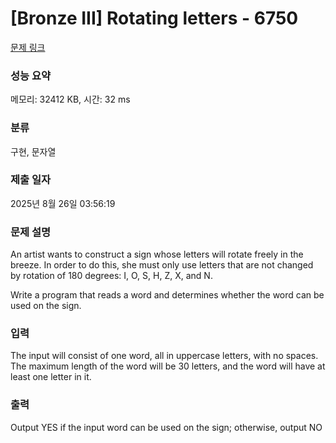 # [Bronze III] Rotating letters - 6750 

[문제 링크](https://www.acmicpc.net/problem/6750) 

### 성능 요약

메모리: 32412 KB, 시간: 32 ms

### 분류

구현, 문자열

### 제출 일자

2025년 8월 26일 03:56:19

### 문제 설명

<p>An artist wants to construct a sign whose letters will rotate freely in the breeze. In order to do this, she must only use letters that are not changed by rotation of 180 degrees: I, O, S, H, Z, X, and N.</p>

<p>Write a program that reads a word and determines whether the word can be used on the sign.</p>

### 입력 

 <p>The input will consist of one word, all in uppercase letters, with no spaces. The maximum length of the word will be 30 letters, and the word will have at least one letter in it.</p>

### 출력 

 <p>Output YES if the input word can be used on the sign; otherwise, output NO</p>

